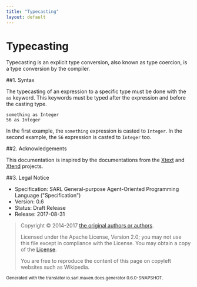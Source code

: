 ```yaml
---
title: "Typecasting"
layout: default
---
```


# Typecasting

Typecasting is an explicit type conversion, also known as type coercion, is a type conversion by the compiler.

##1. Syntax

The typecasting of an expression to a specific type must be done with the `as` keyword. This keywords must
be typed after the expression and before the casting type.

```sarl
something as Integer
56 as Integer
```


In the first example, the `something` expression is casted to `Integer`.
In the second example, the `56` expression is casted to `Integer` too.



##2. Acknowledgements

This documentation is inspired by the documentations from the
[Xtext](https://www.eclipse.org/Xtext/documentation.html) and
[Xtend](https://www.eclipse.org/xtend/documentation.html) projects.

##3. Legal Notice

* Specification: SARL General-purpose Agent-Oriented Programming Language ("Specification")
* Version: 0.6
* Status: Draft Release
* Release: 2017-08-31

> Copyright &copy; 2014-2017 [the original authors or authors](http://www.sarl.io/about/index.html).
>
> Licensed under the Apache License, Version 2.0;
> you may not use this file except in compliance with the License.
> You may obtain a copy of the [License](http://www.apache.org/licenses/LICENSE-2.0).
>
> You are free to reproduce the content of this page on copyleft websites such as Wikipedia.

<small>Generated with the translator io.sarl.maven.docs.generator 0.6.0-SNAPSHOT.</small>